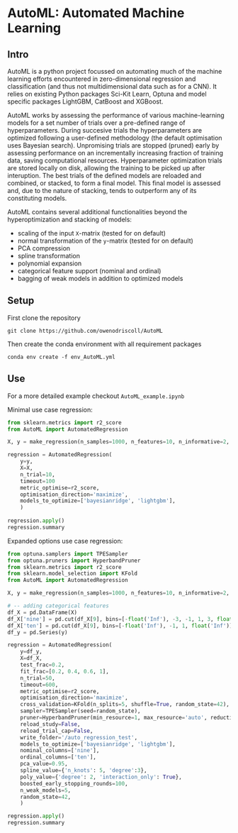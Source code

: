 # AutoML: Automated Machine Learning
## Intro
AutoML is a python project focussed on automating much of the machine learning efforts encountered in zero-dimensional regression and classification (and thus not multidimensional data such as for a CNN). It relies on existing Python packages Sci-Kit Learn, Optuna and model specific packages LightGBM, CatBoost and XGBoost.

AutoML works by assessing the performance of various machine-learning models for a set number of trials over a pre-defined range of hyperparameters. During succesive trials the hyperparameters are optimized following a user-defined methodology (the default optimisation uses Bayesian search). Unpromising trials are stopped (pruned) early by assessing performance on an incrementally increasing fraction of training data, saving computational resources. Hyperparameter optimization trials are stored locally on disk, allowing the training to be picked up after interuption. The best trials of the defined models are reloaded and combined, or stacked, to form a final model. This final model is assessed and, due to the nature of stacking, tends to outperform any of its constituting models.

AutoML contains several additional functionalities beyond the hyperoptimization and stacking of models: 
* scaling of the input `X`-matrix (tested for on default)
* normal transformation of the `y`-matrix (tested for on default)
* PCA compression
* spline transformation
* polynomial expansion
* categorical feature support (nominal and ordinal)
* bagging of weak models in addition to optimized models


## Setup
First clone the repository
```
git clone https://github.com/owenodriscoll/AutoML
```

Then create the conda environment with all requirement packages
```
conda env create -f env_AutoML.yml
```

## Use

For a more detailed example checkout `AutoML_example.ipynb`

Minimal use case regression:
```python
from sklearn.metrics import r2_score
from AutoML import AutomatedRegression

X, y = make_regression(n_samples=1000, n_features=10, n_informative=2, random_state=42)

regression = AutomatedRegression(
    y=y,
    X=X,
    n_trial=10,
    timeout=100
    metric_optimise=r2_score,
    optimisation_direction='maximize',
    models_to_optimize=['bayesianridge', 'lightgbm'],
    )
    
regression.apply()
regression.summary
```

Expanded options use case regression:
```python
from optuna.samplers import TPESampler
from optuna.pruners import HyperbandPruner
from sklearn.metrics import r2_score
from sklearn.model_selection import KFold
from AutoML import AutomatedRegression

X, y = make_regression(n_samples=1000, n_features=10, n_informative=2, random_state=42)

# -- adding categorical features
df_X = pd.DataFrame(X)
df_X['nine'] = pd.cut(df_X[9], bins=[-float('Inf'), -3, -1, 1, 3, float('Inf')], labels=['a', 'b', 'c', 'd', 'e'])
df_X['ten'] = pd.cut(df_X[9], bins=[-float('Inf'), -1, 1, float('Inf')], labels=['A', 'B', 'C'])
df_y = pd.Series(y)

regression = AutomatedRegression(
    y=df_y,
    X=df_X,
    test_frac=0.2,
    fit_frac=[0.2, 0.4, 0.6, 1],
    n_trial=50,
    timeout=600,
    metric_optimise=r2_score,
    optimisation_direction='maximize',
    cross_validation=KFold(n_splits=5, shuffle=True, random_state=42),
    sampler=TPESampler(seed=random_state),
    pruner=HyperbandPruner(min_resource=1, max_resource='auto', reduction_factor=3),
    reload_study=False,
    reload_trial_cap=False,
    write_folder='/auto_regression_test',
    models_to_optimize=['bayesianridge', 'lightgbm'],
    nominal_columns=['nine'],
    ordinal_columns=['ten'],
    pca_value=0.95,
    spline_value={'n_knots': 5, 'degree':3},
    poly_value={'degree': 2, 'interaction_only': True},
    boosted_early_stopping_rounds=100,
    n_weak_models=5,
    random_state=42,
    )

regression.apply()
regression.summary
    
```
